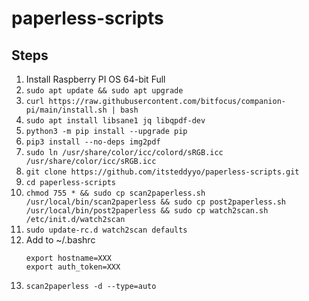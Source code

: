 # paperless-scripts

## Steps
1. Install Raspberry PI OS 64-bit Full
2. ```sudo apt update && sudo apt upgrade```
3. ```curl https://raw.githubusercontent.com/bitfocus/companion-pi/main/install.sh | bash```
4. ```sudo apt install libsane1 jq libqpdf-dev```
5. ```python3 -m pip install --upgrade pip```
6. ```pip3 install --no-deps img2pdf```
7. ```sudo ln /usr/share/color/icc/colord/sRGB.icc /usr/share/color/icc/sRGB.icc```
8. ```git clone https://github.com/itsteddyyo/paperless-scripts.git```
9. ```cd paperless-scripts```
10. ```chmod 755 * && sudo cp scan2paperless.sh /usr/local/bin/scan2paperless && sudo cp post2paperless.sh /usr/local/bin/post2paperless && sudo cp watch2scan.sh /etc/init.d/watch2scan```
11. ```sudo update-rc.d watch2scan defaults```
12. Add to ~/.bashrc
    ```
    export hostname=XXX
    export auth_token=XXX
    ```
13. ```scan2paperless -d --type=auto```
